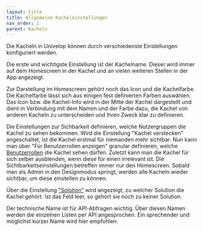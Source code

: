 ```yaml
---
layout: title
title: Allgemeine Kacheleinstellungen
nav_order: 1
parent: Kacheln
---
```


Die Kacheln in Univelop können durch verschiedenste Einstellungen konfiguriert werden.

Die erste und wichtigste Einstellung ist der Kachelname. Dieser wird immer auf dem Homescreen in der Kachel und an vielen weiteren Stellen in der App angezeigt.

Zur Darstellung im Homescreen gehört noch das Icon und die Kachelfarbe. Die Kachelfarbe lässt sich aus einigen fest definierten Farben auswählen.
Das Icon bzw. die Kachel-Info wird in der Mitte der Kachel dargestellt und dient in Verbindung mit dem Namen und der Farbe dazu, die Kachel von anderen Kacheln zu unterscheiden und Ihren Zweck klar zu definieren.

Die Einstellungen zur Sichbarkeit definieren, welche Nutzergruppen die Kachel zu sehen bekommen.
Wird die Einstellung "Kachel verstecken" angeschaltet, ist die Kachel erstmal für niemanden mehr sichtbar. Nun kann man über "Für Benutzerrollen anzeigen" granular definieren, welche [Benutzerrollen](/docs/member-management/member-management#rollen) die Kachel sehen dürfen. Zuletzt kann man die Kachel für sich selber ausblenden, wenn diese für einen irrelevant ist. Die Sichtbarkeitseinstellungen betreffen immer nur den Homescreen. Sobald man als Admin in den Designmodus springt, werden alle Kacheln wieder sichtbar, um diese einstellen zu können.

Über die Einstellung ["Solution"](/docs/solutions) wird angezeigt, zu welcher Solution die Kachel gehört. Ist das Feld leer, so gehört sie noch zu keiner Solution.

Der technische Name ist für API-Abfragen wichtig. Über diesen Namen werden die einzelnen Listen per API angesprochen.
Ein sprechender und möglichst kurzer Name wird hier empfohlen.
